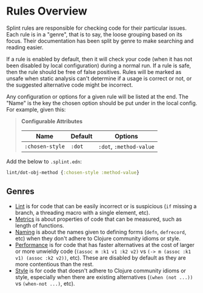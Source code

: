 # Rules Overview

Splint rules are responsible for checking code for their particular issues. Each rule is in a "genre", that is to say, the loose grouping based on its focus. Their documentation has been split by genre to make searching and reading easier.

If a rule is enabled by default, then it will check your code (when it has not been disabled by local configuration) during a normal run. If a rule is safe, then the rule should be free of false positives. Rules will be marked as unsafe when static analysis can't determine if a usage is correct or not, or the suggested alternative code might be incorrect.

Any configuration or options for a given rule will be listed at the end. The "Name" is the key the chosen option should be put under in the local config. For example, given this:

> **Configurable Attributes**
> 
> | Name            | Default | Options                 |
> | --------------- | ------- | ----------------------- |
> | `:chosen-style` | `:dot`  | `:dot`, `:method-value` |

Add the below to `.splint.edn`:

```clojure
lint/dot-obj-method {:chosen-style :method-value}
```

## Genres

* [Lint](rules/lint.md) is for code that can be easily incorrect or is suspicious (`if` missing a branch, a threading macro with a single element, etc).
* [Metrics](rules/metrics.md) is about properties of code that can be measured, such as length of functions.
* [Naming](rules/naming.md) is about the names given to defining forms (`defn`, `defrecord`, etc) when they don't adhere to Clojure community idioms or style.
* [Performance](rules/performance.md) is for code that has faster alternatives at the cost of larger or more unwieldy code (`(assoc m :k1 v1 :k2 v2)` vs `(-> m (assoc :k1 v1) (assoc :k2 v2))`, etc). These are disabled by default as they are more contentious than the rest.
* [Style](rules/style.md) is for code that doesn't adhere to Clojure community idioms or style, especially when there are existing alternatives (`(when (not ...))` vs `(when-not ...)`, etc).
